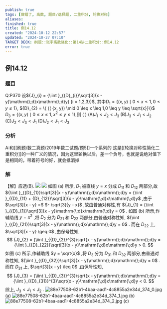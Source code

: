 ```yaml
---
publish: true
tags: [做错了, 高数, 题目/选择题, 二重积分, 轮换对称]
aliases: 
finished: true
title: 例14.12
created: "2024-10-12 22:57"
updated: "2024-10-27 07:10"
TARGET DECK: 刷题::张宇高数强化::第14讲二重积分::例14.12
error: true
---
```

## 例14.12
### 题目
Q:P370 设${J}_{i} = {\iint }_{{D}_{i}}\sqrt[3]{x - y}\mathrm{\;d}x\mathrm{\;d}y( {i = 1,2,3})$,
其中${D}_{1} = \{ ( {x, y}) \mid 0 \leq x \leq 1,0 \leq y \leq 1\}$,
${D}_{2} = \{ {( {x, y}) \mid 0 \leq x \leq 1,0 \leq y \leq \sqrt{x}}\}$ 
${D}_{3} = \{ {( {x, y}) \mid 0 \leq x \leq 1,{x}^{2} \leq y \leq 1}\}$,则 ( )
(A)${J}_{1} < {J}_{2} < {J}_{3}$
(B)${J}_{3} < {J}_{1} < {J}_{2}$
(C)${J}_{2} < {J}_{3} < {J}_{1}$
(D)${J}_{2} < {J}_{1} < {J}_{3}$
### 分析
A:和[[刷题/数二真题/2019年数二试题/题5]]一个系列的
这是[[轮换对称性简化二重积分]]的一种广义的情况，因为这里轮换以后，差一个负号，也就是说绝对值下是相同的，带着符号的好，就会抵消掉
### 解
【解】应选(B).
![](https://img.hwenyi.tech/202410271508509.webp)
![](https://img.hwenyi.tech/202410271508270.webp)
如图 (a) 所示, ${D}_{1}$ 被直线 $y = x$ 分成 ${D}_{11}$ 和 ${D}_{12}$ 两部分,故 ${\iint }_{{D}_{1}}\sqrt[3]{x - y}\mathrm{\;d}x\mathrm{\;d}y = {\iint }_{{D}_{11} + {D}_{12}}\sqrt[3]{x - y}\mathrm{\;d}x\mathrm{\;d}y$ ,由于 $\sqrt[3]{x - y} =$ $- \sqrt[3]{y - x}$ ,故由普通对称性,有 ${J}_{1} = {\iint }_{{D}_{1}}\sqrt[3]{x - y}\mathrm{\;d}x\mathrm{\;d}y = 0$ .
如图 (b) 所示,作辅助线 $y = {x}^{2}$ ,将 ${D}_{2}$ 分为 ${D}_{21}$ 和 ${D}_{22}$ 两部分,由普通对称性知, ${\iint }_{{D}_{21}}\sqrt[3]{x - y}\mathrm{\;d}x\mathrm{\;d}y = 0$ . 而在 ${D}_{22}$ 上, $\sqrt[3]{x - y} \geq 0$ ,由保号性知,
$$
{J}_{2} = {\iint }_{{D}_{2}}^{3}\sqrt{x - y}\mathrm{\;d}x\mathrm{\;d}y = {\iint }_{{D}_{22}}\sqrt[3]{x - y}\mathrm{\;d}x\mathrm{\;d}y > 0.
$$
如图 (c) 所示,作辅助线 $y = \sqrt{x}$ ,将 ${D}_{3}$ 分为 ${D}_{31}$ 和 ${D}_{32}$ 两部分,由普通对称性知, ${\iint }_{{D}_{32}}\sqrt[3]{x - y}\mathrm{\;d}x\mathrm{\;d}y = 0$ . 而在 ${D}_{31}$ 上, $\sqrt[3]{x - y} \leq 0$ ,由保号性知,
$$
{J}_{3} = {\iint }_{{D}_{3}}^{3}\sqrt{x - y}\mathrm{\;d}x\mathrm{\;d}y = {\iint }_{{D}_{31}}^{3}\sqrt{x - y}\mathrm{\;d}x\mathrm{\;d}y < 0.
$$
综上, ${J}_{3} < {J}_{1} < {J}_{2}$ .
![88e77508-62b1-4baa-aad1-4c8855a2e34d_374_0.jpg](https://img.hwenyi.tech/202409011232509.webp)
(a)
![88e77508-62b1-4baa-aad1-4c8855a2e34d_374_1.jpg](https://img.hwenyi.tech/202409011232510.webp)
(b)
![88e77508-62b1-4baa-aad1-4c8855a2e34d_374_2.jpg](https://img.hwenyi.tech/202409011232511.webp)
(c)


 